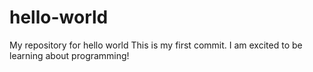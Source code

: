 # hello-world
My repository for hello world
This is my first commit. 
I am excited to be learning about programming!
